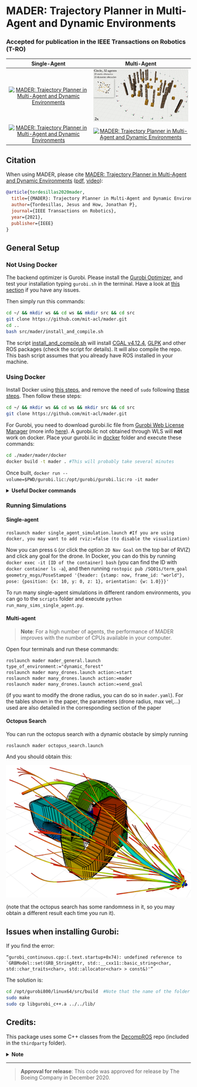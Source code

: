 # MADER: Trajectory Planner in Multi-Agent and Dynamic Environments #


### **Accepted for publication in the IEEE Transactions on Robotics (T-RO)**


Single-Agent               |  Multi-Agent           | 
:-------------------------:|:-------------------------:|
[![MADER: Trajectory Planner in Multi-Agent and Dynamic Environments](./mader/imgs/single_agent1.gif)](https://www.youtube.com/watch?v=aoSoiZDfxGE "MADER: Trajectory Planner in Multi-Agent and Dynamic Environments")      |  [![MADER: Trajectory Planner in Multi-Agent and Dynamic Environments](./mader/imgs/circle.gif)](https://www.youtube.com/watch?v=aoSoiZDfxGE "MADER: Trajectory Planner in Multi-Agent and Dynamic Environments") |  
[![MADER: Trajectory Planner in Multi-Agent and Dynamic Environments](./mader/imgs/single_agent2.gif)](https://www.youtube.com/watch?v=aoSoiZDfxGE "MADER: Trajectory Planner in Multi-Agent and Dynamic Environments")       |  [![MADER: Trajectory Planner in Multi-Agent and Dynamic Environments](./mader/imgs/sphere.gif)](https://www.youtube.com/watch?v=aoSoiZDfxGE "MADER: Trajectory Planner in Multi-Agent and Dynamic Environments")    |  

## Citation

When using MADER, please cite [MADER: Trajectory Planner in Multi-Agent and Dynamic Environments](https://arxiv.org/abs/2010.11061) ([pdf](https://arxiv.org/abs/2010.11061), [video](https://www.youtube.com/watch?v=aoSoiZDfxGE)):

```bibtex
@article{tordesillas2020mader,
  title={{MADER}: Trajectory Planner in Multi-Agent and Dynamic Environments},
  author={Tordesillas, Jesus and How, Jonathan P},
  journal={IEEE Transactions on Robotics},
  year={2021},
  publisher={IEEE}
}
```

## General Setup

### Not Using Docker

The backend optimizer is Gurobi. Please install the [Gurobi Optimizer](https://www.gurobi.com/products/gurobi-optimizer/), and test your installation typing `gurobi.sh` in the terminal. Have a look at [this section](#issues-when-installing-gurobi) if you have any issues.

Then simply run this commands:

```bash
cd ~/ && mkdir ws && cd ws && mkdir src && cd src
git clone https://github.com/mit-acl/mader.git
cd ..
bash src/mader/install_and_compile.sh      
```

The script [install_and_compile.sh](https://github.com/mit-acl/mader/blob/master/install_and_compile.sh) will install [CGAL v4.12.4](https://www.cgal.org/), [GLPK](https://www.gnu.org/software/glpk/) and other ROS packages (check the script for details). It will also compile the repo. This bash script assumes that you already have ROS installed in your machine. 

### Using Docker

Install Docker using [this steps](https://docs.docker.com/engine/install/ubuntu/#install-using-the-repository), and remove the need of `sudo` following [these steps](https://docs.docker.com/engine/install/linux-postinstall/). Then follow these steps:

```bash
cd ~/ && mkdir ws && cd ws && mkdir src && cd src
git clone https://github.com/mit-acl/mader.git
```

For Gurobi, you need to download gurobi.lic file from [Gurobi Web License Manager](https://license.gurobi.com/manager/licenses) (more info [here](https://www.gurobi.com/web-license-service/)). A gurobi.lic not obtained through WLS will **not** work on docker. Place your gurobi.lic in [docker](https://github.com/mit-acl/mader/docker) folder and execute these commands:

```bash
cd ./mader/mader/docker
docker build -t mader . #This will probably take several minutes
```
Once built, ```docker run --volume=$PWD/gurobi.lic:/opt/gurobi/gurobi.lic:ro -it mader```

<details>
  <summary> <b>Useful Docker commands</b></summary>
```bash
docker container ls -a  #Show a list of the containers
docker rm $(docker ps -aq) #remove all the containers
docker image ls #Show a lis of the images
docker image rm XXX #remove a specific image
```

</details>

### Running Simulations

#### Single-agent
```
roslaunch mader single_agent_simulation.launch #If you are using docker, you may want to add rviz:=false (to disable the visualization)
```
Now you can press `G` (or click the option `2D Nav Goal` on the top bar of RVIZ) and click any goal for the drone. In Docker, you can do this by running `docker exec -it [ID of the container] bash` (you can find the ID with `docker container ls -a`), and then running `rostopic pub /SQ01s/term_goal geometry_msgs/PoseStamped '{header: {stamp: now, frame_id: "world"}, pose: {position: {x: 10, y: 0, z: 1}, orientation: {w: 1.0}}}'`

To run many single-agent simulations in different random environments, you can go to the `scripts` folder and execute `python run_many_sims_single_agent.py`.

#### Multi-agent

> **Note**: For a high number of agents, the performance of MADER improves with the number of CPUs available in your computer. 

Open four terminals and run these commands:

```
roslaunch mader mader_general.launch type_of_environment:="dynamic_forest"
roslaunch mader many_drones.launch action:=start
roslaunch mader many_drones.launch action:=mader
roslaunch mader many_drones.launch action:=send_goal
```

(if you want to modify the drone radius, you can do so in `mader.yaml`). For the tables shown in the paper, the parameters (drone radius, max vel,...) used are also detailed in the corresponding section of the paper


#### Octopus Search
You can run the octopus search with a dynamic obstacle by simply running

```
roslaunch mader octopus_search.launch
```
And you should obtain this:

![](./mader/imgs/octopus_search.png) 

(note that the octopus search has some randomness in it, so you may obtain a different result each time you run it).

## Issues when installing Gurobi:

If you find the error:
```
“gurobi_continuous.cpp:(.text.startup+0x74): undefined reference to
`GRBModel::set(GRB_StringAttr, std::__cxx11::basic_string<char,
std::char_traits<char>, std::allocator<char> > const&)'”
```
The solution is:

```bash
cd /opt/gurobi800/linux64/src/build  #Note that the name of the folder gurobi800 changes according to the Gurobi version
sudo make
sudo cp libgurobi_c++.a ../../lib/
```

## Credits:
This package uses some C++ classes from the [DecompROS](https://github.com/sikang/DecompROS) repo (included in the `thirdparty` folder).


<details>
  <summary> <b>Note</b></summary>

We strongly recommend the use of `Gurobi` as the backend optimizer. Alternatively, you can use [`NLOPT`](https://nlopt.readthedocs.io/en/latest/) by setting `USE_GUROBI` to `OFF` in the [CMakeList.txt](https://github.com/mit-acl/mader/blob/master/mader/CMakeLists.txt), and then running `bash src/mader/install_nlopt.sh` before running `bash src/mader/install_and_compile.sh`. 

</details>

---------

> **Approval for release**: This code was approved for release by The Boeing Company in December 2020. 
